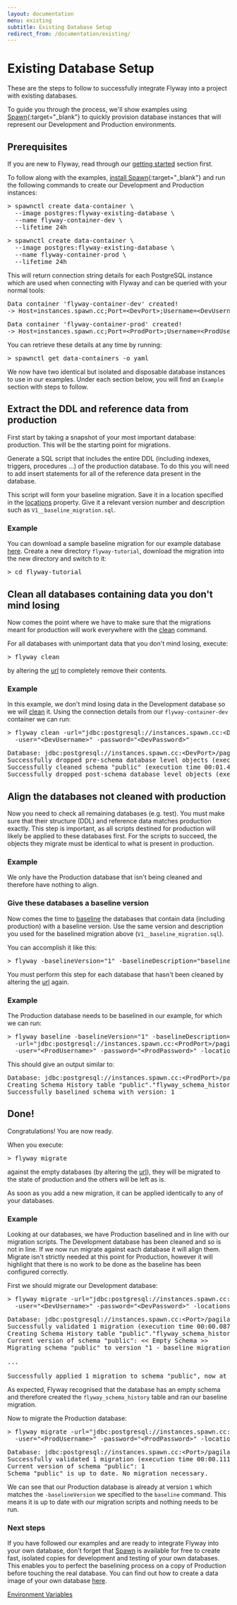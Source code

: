 ```yaml
---
layout: documentation
menu: existing
subtitle: Existing Database Setup
redirect_from: /documentation/existing/
---
```


# Existing Database Setup

These are the steps to follow to successfully integrate Flyway into a project with existing databases.

To guide you through the process, we'll show examples using [Spawn](/documentation/spawn){:target="_blank"} to quickly provision database instances that will represent our Development and Production environments.

## Prerequisites

If you are new to Flyway, read through our [getting started](/documentation/getstarted/) section first.

To follow along with the examples, [install Spawn](/documentation/spawn/firststeps/installation){:target="_blank"} and run the following commands to create our Development and Production instances:

<pre class="console">&gt; spawnctl create data-container \
  --image postgres:flyway-existing-database \
  --name flyway-container-dev \
  --lifetime 24h</pre>

<pre class="console">&gt; spawnctl create data-container \
  --image postgres:flyway-existing-database \
  --name flyway-container-prod \
  --lifetime 24h</pre>

This will return connection string details for each PostgreSQL instance which are used when connecting with Flyway and can be queried with your normal tools:

<pre class="console">Data container 'flyway-container-dev' created!
-> Host=instances.spawn.cc;Port=&lt;DevPort&gt;;Username=&lt;DevUsername&gt;;Database=pagila;Password=&lt;DevPassword&gt;</pre>

<pre class="console">Data container 'flyway-container-prod' created!
-> Host=instances.spawn.cc;Port=&lt;ProdPort&gt;;Username=&lt;ProdUsername&gt;;Database=pagila;Password=&lt;ProdPassword&gt;</pre>

You can retrieve these details at any time by running:

<pre class="console">&gt; spawnctl get data-containers -o yaml</pre>

We now have two identical but isolated and disposable database instances to use in our examples. Under each section below, you will find an `Example` section with steps to follow.

## Extract the DDL and reference data from production

First start by taking a snapshot of your most important database: production. This will be the starting point for migrations.

Generate a SQL script that includes the entire DDL (including indexes, triggers, procedures ...) of the production database. To do this you will need to add insert statements for all of the reference data present in the database.

This script will form your baseline migration. Save it in a location specified in the [locations](/documentation/configuration/parameters/locations) property. Give it a relevant version number and description such as `V1__baseline_migration.sql`.

### Example

You can download a sample baseline migration for our example database [here](/assets/tutorial/V1__baseline_migration.sql). Create a new directory `flyway-tutorial`, download the migration into the new directory and switch to it:

<pre class="console">&gt; cd flyway-tutorial</pre>

## Clean all databases containing data you don't mind losing

Now comes the point where we have to make sure that the migrations meant for production will work everywhere with the [clean](/documentation/command/clean) command.

For all databases with unimportant data that you don't mind losing, execute:
<pre class="console">&gt; flyway clean</pre>
by altering the [url](/documentation/configuration/parameters/url) to completely remove their contents.

### Example

In this example, we don't mind losing data in the Development database so we will [clean](/documentation/command/clean) it. Using the connection details from our `flyway-container-dev` container we can run:

<pre class="console">&gt; flyway clean -url="jdbc:postgresql://instances.spawn.cc:&lt;DevPort&gt;/pagila" \
  -user="&lt;DevUsername&gt;" -password="&lt;DevPassword&gt;"</pre>

<pre class="console">Database: jdbc:postgresql://instances.spawn.cc:&lt;DevPort&gt;/pagila (PostgreSQL 11.0)
Successfully dropped pre-schema database level objects (execution time 00:00.001s)
Successfully cleaned schema "public" (execution time 00:01.404s)
Successfully dropped post-schema database level objects (execution time 00:00.000s)</pre>

## Align the databases not cleaned with production

Now you need to check all remaining databases (e.g. test). You must make sure that their structure (DDL) and reference data matches production exactly. This step is important, as all scripts destined for production will likely be applied to these databases first. For the scripts to succeed, the objects they migrate must be identical to what is present in production.

### Example

We only have the Production database that isn't being cleaned and therefore have nothing to align.

### Give these databases a baseline version

Now comes the time to [baseline](/documentation/command/baseline) the databases that contain data (including production) with a baseline version. Use the same version and description you used for the baselined migration above (`V1__baseline_migration.sql`).

You can accomplish it like this:
<pre class="console">&gt; flyway -baselineVersion="1" -baselineDescription="baseline_migration" baseline</pre>
You must perform this step for each database that hasn't been cleaned by altering the [url](/documentation/configuration/parameters/url) again.

### Example

The Production database needs to be baselined in our example, for which we can run:

<pre class="console">&gt; flyway baseline -baselineVersion="1" -baselineDescription="baseline_migration" \
  -url="jdbc:postgresql://instances.spawn.cc:&lt;ProdPort&gt;/pagila" \
  -user="&lt;ProdUsername&gt;" -password="&lt;ProdPassword&gt;" -locations="filesystem:."</pre>

This should give an output similar to:

<pre class="console">Database: jdbc:postgresql://instances.spawn.cc:&lt;ProdPort&gt;/pagila (PostgreSQL 11.0)
Creating Schema History table "public"."flyway_schema_history" with baseline ...
Successfully baselined schema with version: 1</pre>

## Done!

Congratulations! You are now ready.

When you execute:

<pre class="console">&gt; flyway migrate</pre>

against the empty databases (by altering the [url](/documentation/configuration/parameters/url)), they will be migrated to the state of production and the others will be left as is.

As soon as you add a new migration, it can be applied identically to any of your databases.

### Example

Looking at our databases, we have Production baselined and in line with our migration scripts. The Development database has been cleaned and so is not in line. If we now run migrate against each database it will align them. Migrate isn't strictly needed at this point for Production, however it will highlight that there is no work to be done as the baseline has been configured correctly.

First we should migrate our Development database:

<pre class="console">&gt; flyway migrate -url="jdbc:postgresql://instances.spawn.cc:&lt;DevPort&gt;/pagila" \
  -user="&lt;DevUsername&gt;" -password="&lt;DevPassword&gt;" -locations="filesystem:."</pre>

<pre class="console">Database: jdbc:postgresql://instances.spawn.cc:&lt;Port&gt;/pagila (PostgreSQL 11.0)
Successfully validated 1 migration (execution time 00:00.087s)
Creating Schema History table "public"."flyway_schema_history" ...
Current version of schema "public": << Empty Schema >>
Migrating schema "public" to version "1 - baseline migration"

...

Successfully applied 1 migration to schema "public", now at version v1 (execution time 00:04.962s)</pre>

As expected, Flyway recognised that the database has an empty schema and therefore created the `flyway_schema_history` table and ran our baseline migration.

Now to migrate the Production database:

<pre class="console">&gt; flyway migrate -url="jdbc:postgresql://instances.spawn.cc:&lt;ProdPort&gt;/pagila" \
  -user="&lt;ProdUsername&gt;" -password="&lt;ProdPassword&gt;" -locations="filesystem:."</pre>

<pre class="console">Database: jdbc:postgresql://instances.spawn.cc:&lt;Port&gt;/pagila (PostgreSQL 11.0)
Successfully validated 1 migration (execution time 00:00.111s)
Current version of schema "public": 1
Schema "public" is up to date. No migration necessary.</pre>

We can see that our Production database is already at version `1` which matches the `-baselineVersion` we specified to the `baseline` command. This means it is up to date with our migration scripts and nothing needs to be run.

### Next steps

If you have followed our examples and are ready to integrate Flyway into your own database, don't forget that [Spawn](https://spawn.cc?utm_source=flyway&utm_medium=docs&utm_campaign=existing_db_setup&utm_id=flyway) is available for free to create fast, isolated copies for development and testing of your own databases. This enables you to perfect the baselining process on a copy of Production before touching the real database. You can find out how to create a data image of your own database [here](https://spawn.cc/docs/source-configuration-backup-postgres?utm_source=flyway&utm_medium=docs&utm_campaign=existing_db_setup&utm_id=flyway).

<p class="next-steps">
    <a class="btn btn-primary" href="/documentation/configuration/envvars">Environment Variables<i class="fa fa-arrow-right"></i></a>
</p>
